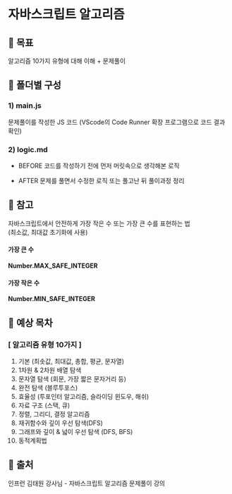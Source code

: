 # 자바스크립트 알고리즘

## 🧿 목표
알고리즘 10가지 유형에 대해 이해 + 문제풀이

## 🎯 폴더별 구성
### 1) main.js
문제풀이를 작성한 JS 코드 (VScode의 Code Runner 확장 프로그램으로 코드 결과 확인)

### 2) logic.md
* BEFORE
코드를 작성하기 전에 먼저 머릿속으로 생각해본 로직

* AFTER
문제를 풀면서 수정한 로직 또는 풀고난 뒤 풀이과정 정리

## 🥝 참고
자바스크립트에서 안전하게 가장 작은 수 또는 가장 큰 수를 표현하는 법 <BR/>
(최소값, 최대값 초기화에 사용)
#### 가장 큰 수 
**Number.MAX_SAFE_INTEGER**  <BR/>
#### 가장 작은 수 
**Number.MIN_SAFE_INTEGER**


## 🎢 예상 목차
### [ 알고리즘 유형 10가지 ]

1. 기본 (최솟값, 최대값, 총합, 평균, 문자열)
2. 1차원 & 2차원 배열 탐색
3. 문자열 탐색 (회문, 가장 짧은 문자거리 등)
4. 완전 탐색 (블루투포스)
5. 효율성 (투포인터 알고리즘, 슬라이딩 윈도우,  해쉬)
6. 자료 구조 (스택, 큐)
7. 정렬, 그리디, 결정 알고리즘
8. 재귀함수와 깊이 우선 탐색(DFS)
9. 그래프와 깊이 & 넓이 우선 탐색 (DFS, BFS)
10. 동적계획법


## 🍰 출처
인프런 김태원 강사님 - 자바스크립트 알고리즘 문제풀이 강의

